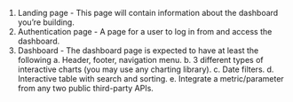 1. Landing page - This page will contain information about the dashboard you’re building.
2. Authentication page - A page for a user to log in from and access the dashboard.
3. Dashboard - The dashboard page is expected to have at least the following
a. Header, footer, navigation menu.
b. 3 different types of interactive charts (you may use any charting library).
c. Date filters.
d. Interactive table with search and sorting.
e. Integrate a metric/parameter from any two public third-party APIs.
